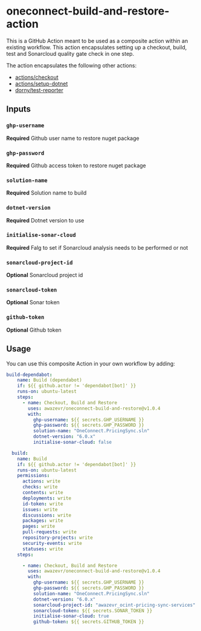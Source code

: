 # oneconnect-build-and-restore-action
This is a GitHub Action meant to be used as a composite action within an existing workflow. This action encapsulates setting up a checkout, build, test and Sonarcloud quality gate check in one step.

The action encapsulates the following other actions:

- [actions/checkout](https://github.com/actions/checkout)
- [actions/setup-dotnet](https://github.com/actions/setup-dotnet)
- [dorny/test-reporter](https://github.com/dorny/test-reporter)


## Inputs

### `ghp-username`

**Required** Github user name to restore nuget package

### `ghp-password`

**Required** Github access token to restore nuget package

### `solution-name`

**Required** Solution name to build

### `dotnet-version`

**Required** Dotnet version to use

### `initialise-sonar-cloud`

**Required** Falg to set if Sonarcloud analysis needs to be performed or not

### `sonarcloud-project-id`

**Optional** Sonarcloud project id

### `sonarcloud-token`

**Optional** Sonar token

### `github-token`

**Optional** Github token


## Usage
You can use this composite Action in your own workflow by adding:

```yml
build-dependabot:
    name: Build (dependabot)
    if: ${{ github.actor != 'dependabot[bot]' }}
    runs-on: ubuntu-latest
    steps:
      - name: Checkout, Build and Restore
        uses: awazevr/oneconnect-build-and-restore@v1.0.4
        with:
          ghp-username: ${{ secrets.GHP_USERNAME }}
          ghp-password: ${{ secrets.GHP_PASSWORD }}
          solution-name: "OneConnect.PricingSync.sln"
          dotnet-version: "6.0.x"
          initialise-sonar-cloud: false

  build:
    name: Build
    if: ${{ github.actor != 'dependabot[bot]' }}
    runs-on: ubuntu-latest
    permissions:
      actions: write
      checks: write
      contents: write
      deployments: write
      id-token: write
      issues: write
      discussions: write
      packages: write
      pages: write
      pull-requests: write
      repository-projects: write
      security-events: write
      statuses: write
    steps:

      - name: Checkout, Build and Restore
        uses: awazevr/oneconnect-build-and-restore@v1.0.4
        with:
          ghp-username: ${{ secrets.GHP_USERNAME }}
          ghp-password: ${{ secrets.GHP_PASSWORD }}
          solution-name: "OneConnect.PricingSync.sln"
          dotnet-version: "6.0.x"
          sonarcloud-project-id: "awazevr_ocint-pricing-sync-services"
          sonarcloud-token: ${{ secrets.SONAR_TOKEN }}
          initialise-sonar-cloud: true
          github-token: ${{ secrets.GITHUB_TOKEN }}

```

